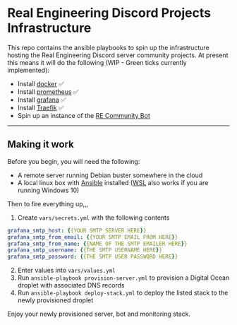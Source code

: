 # Real Engineering Discord Projects Infrastructure
This repo contains the ansible playbooks to spin up the infrastructure hosting the Real Engineering Discord server community projects. At present this means it will do the following (WIP - Green ticks currently implemented):

- Install [docker](https://www.docker.com/) ✅
- Install [prometheus](https://www.prometheus.io/) ✅
- Install [grafana](https://grafana.com/) ✅
- Install [Traefik](https://containo.us/traefik/) ✅
- Spin up an instance of the [RE Community Bot](https://github.com/RE-Discord-Development/CommunityBot)

---

## Making it work
Before you begin, you will need the following:
- A remote server running Debian buster somewhere in the cloud
- A local linux box with [Ansible](https://docs.ansible.com/ansible/latest/installation_guide/index.html) installed ([WSL](https://docs.microsoft.com/en-us/windows/wsl/install-win10) also works if you are running Windows 10)

Then to fire everything up,,,

1. Create `vars/secrets.yml` with the following contents
```yml
grafana_smtp_host: {{YOUR SMTP SERVER HERE}}
grafana_smtp_from_email: {{YOUR SMTP EMAIL FROM HERE}}
grafana_smtp_from_name: {{NAME OF THE SMTP EMAILER HERE}}
grafana_smtp_username: {{THE SMTP USERNAME HERE}}
grafana_smtp_password: {{THE SMTP USER PASSWORD HERE}}
```
2. Enter values into `vars/values.yml`
3. Run `ansible-playbook provision-server.yml` to provision a Digital Ocean droplet with associated DNS records
4. Run `ansible-playbook deploy-stack.yml` to deploy the listed stack to the newly provisioned droplet


Enjoy your newly provisioned server, bot and monitoring stack.